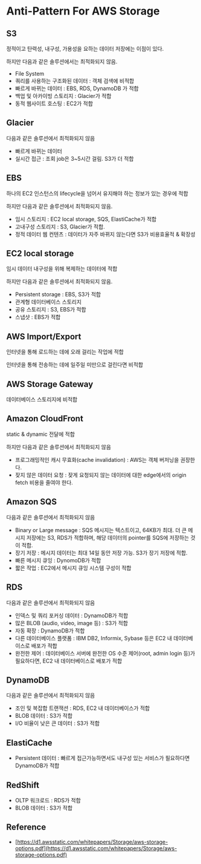 # Anti-Pattern For AWS Storage


## S3
정적이고 탄력성, 내구성, 가용성을 요하는 데이터 저장에는 이점이 있다.

하지만 다음과 같은 솔루션에서는 최적화되지 않음.
- File System 
- 쿼리를 사용하는 구조화된 데이터 : 객체 검색에 비적합
- 빠르게 바뀌는 데이터 : EBS, RDS, DynamoDB 가 적합
- 백업 및 아카이빙 스토리지 : Glacier가 적합
- 동적 웹사이트 호스팅 : EC2가 적합

## Glacier
다음과 같은 솔루션에서 최적화되지 않음
- 빠르게 바뀌는 데이터
- 실시간 접근 : 조회 job은 3~5시간 걸림. S3가 더 적합

## EBS
하나의 EC2 인스턴스의 lifecycle을 넘어서 유지해야 하는 정보가 있는 경우에 적합

하지만 다음과 같은 솔루션에서 최적화되지 않음.
- 임시 스토리지 : EC2 local storage, SQS, ElastiCache가 적합
- 고내구성 스토리지 : S3, Glacier가 적합. 
- 정적 데이터 웹 컨텐츠 : 데이터가 자주 바뀌지 않는다면 S3가 비용효율적 & 확장성

## EC2 local storage
임시 데이터 내구성을 위해 복제하는 데이터에 적합

하지만 다음과 같은 솔루션에서 최적화되지 않음.
- Persistent storage : EBS, S3가 적합
- 관계형 데이터베이스 스토리지 
- 공유 스토리지 : S3, EBS가 적합
- 스냅샷 : EBS가 적합

## AWS Import/Export
인터넷을 통해 로드하는 데에 오래 걸리는 작업에 적합

인터넷을 통해 전송하는 데에 일주일 미만으로 걸린다면 비적합

## AWS Storage Gateway 
데이터베이스 스토리지에 비적합

## Amazon CloudFront
static & dynamic 전달에 적합

하지만 다음과 같은 솔루션에서 최적화되지 않음
- 프로그래밍적인 캐시 무효화(cache invalidation) : AWS는 객체 버저닝을 권장한다.
- 잦지 않은 데이터 요청 : 잦게 요청되지 않는 데이터에 대한 edge에서의 origin fetch 비용을 줄여야 한다.

## Amazon SQS
다음과 같은 솔루션에서 최적화되지 않음
- Binary or Large message : SQS 메시지는 텍스트이고, 64KB가 최대. 더 큰 메시지 저장에는 S3, RDS가 적합하며, 해당 데이터의 pointer를 SQS에 저장하는 것이 적합.
- 장기 저장 : 메시지 데이터는 최대 14일 동안 저장 가능. S3가 장기 저장에 적합.
- 빠른 메시지 큐잉 : DynomoDB가 적합
- 짧은 작업 : EC2에서 메시지 큐잉 시스템 구성이 적합 

## RDS
다음과 같은 솔루션에서 최적화되지 않음
- 인덱스 및 쿼리 포커싱 데이터 : DynamoDB가 적합
- 많은 BLOB (audio, video, image 등) : S3가 적합
- 자동 확장 : DynamoDB가 적합
- 다른 데이터베이스 플랫폼 : IBM DB2, Informix, Sybase 등은 EC2 내 데이터베이스로 배포가 적합
- 완전한 제어 : 데이터베이스 서버에 완전한 OS 수준 제어(root, admin login 등)가 필요하다면, EC2 내 데이터베이스로 배포가 적합

## DynamoDB
다음과 같은 솔루션에서 최적화되지 않음
- 조인 및 복잡합 트랜잭션 : RDS, EC2 내 데이터베이스가 적합
- BLOB 데이터 : S3가 적합
- I/O 비율이 낮은 큰 데이터 : S3가 적합

## ElastiCache
- Persistent 데이터 : 빠르게 접근가능하면서도 내구성 있는 서비스가 필요하다면 DynamoDB가 적합

## RedShift
- OLTP 워크로드 : RDS가 적합
- BLOB 데이터 : S3가 적합

## Reference
- [https://d1.awsstatic.com/whitepapers/Storage/aws-storage-options.pdf](https://d1.awsstatic.com/whitepapers/Storage/aws-storage-options.pdf)
